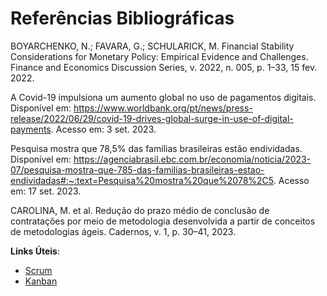 # Referências Bibliográficas

BOYARCHENKO, N.; FAVARA, G.; SCHULARICK, M. Financial Stability Considerations for Monetary Policy: Empirical Evidence and Challenges. Finance and Economics Discussion Series, v. 2022, n. 005, p. 1–33, 15 fev. 2022.

A Covid-19 impulsiona um aumento global no uso de pagamentos digitais. Disponível em: <https://www.worldbank.org/pt/news/press-release/2022/06/29/covid-19-drives-global-surge-in-use-of-digital-payments>. Acesso em: 3 set. 2023.

Pesquisa mostra que 78,5% das famílias brasileiras estão endividadas. Disponível em: <https://agenciabrasil.ebc.com.br/economia/noticia/2023-07/pesquisa-mostra-que-785-das-familias-brasileiras-estao-endividadas#:~:text=Pesquisa%20mostra%20que%2078%2C5>. Acesso em: 17 set. 2023.

CAROLINA, M. et al. Redução do prazo médio de conclusão de contratações por meio de metodologia desenvolvida a partir de conceitos de metodologias ágeis. Cadernos, v. 1, p. 30–41, 2023.

**Links Úteis**:

- [Scrum](https://en.wikipedia.org/wiki/Scrum_(software_development))
- [Kanban](https://pt.wikipedia.org/wiki/Kanban/)
